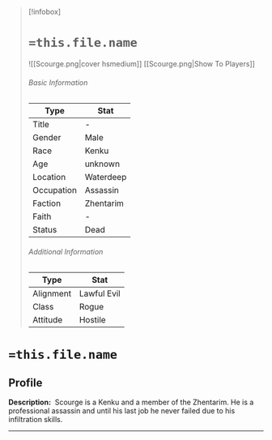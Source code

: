 > [!infobox]
> # `=this.file.name`
> ![[Scourge.png|cover hsmedium]]
> [[Scourge.png|Show To Players]]
> ###### Basic Information
> Type |  Stat |
> ---|---|
> Title | - |
> Gender | Male |
> Race | Kenku |
> Age | unknown |
> Location | Waterdeep |
> Occupation | Assassin |
> Faction | Zhentarim |
> Faith | - |
> Status | Dead |
> ###### Additional Information
> Type |  Stat |
> ---|---|
> Alignment | Lawful Evil |
> Class | Rogue |
> Attitude | Hostile |

# `=this.file.name`
## Profile

**Description:** 
Scourge is a Kenku and a member of the Zhentarim. He is a professional assassin and until his last job he never failed due to his infiltration skills.

---